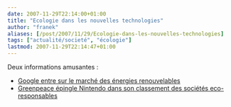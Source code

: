```yaml
---
date: 2007-11-29T22:14:00+01:00
title: "Ecologie dans les nouvelles technologies"
author: "franek"
aliases: [/post/2007/11/29/Ecologie-dans-les-nouvelles-technologies]
tags: ["actualité/societé", "écologie"]
lastmod: 2007-11-29T22:14:47+01:00
---
```

Deux informations amusantes :

- [Google entre sur le marché des énergies renouvelables](http://www.lemondeinformatique.fr/actualites/lire-google-entre-sur-le-marche-des-energies-renouvelables-24701.html)
- [Greenpeace épingle Nintendo dans son classement des sociétés eco-responsables](http://www.lemondeinformatique.fr/actualites/lire-greenpeace-epingle-nintendo-dans-son-classement-des-societes-eco-responsables-24710.html)
